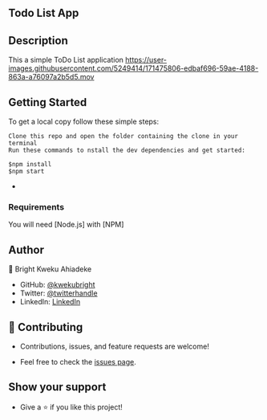 ## Todo List App

## Description
This a simple ToDo List application
https://user-images.githubusercontent.com/5249414/171475806-edbaf696-59ae-4188-863a-a76097a2b5d5.mov

## Getting Started

To get a local copy follow these simple steps:

```
Clone this repo and open the folder containing the clone in your terminal
Run these commands to nstall the dev dependencies and get started:

$npm install
$npm start

```

- 

### Requirements

You will need [Node.js] with [NPM]

## Author

👤 Bright Kweku Ahiadeke

- GitHub: [@kwekubright](https://github.com/kwekubright)
- Twitter: [@twitterhandle](https://twitter.com/kwekubright_)
- LinkedIn: [LinkedIn](https://linkedin.com/in/kwekubright)

## 🤝 Contributing

- Contributions, issues, and feature requests are welcome!

- Feel free to check the [issues page](../../issues/).

## Show your support

- Give a ⭐️ if you like this project!